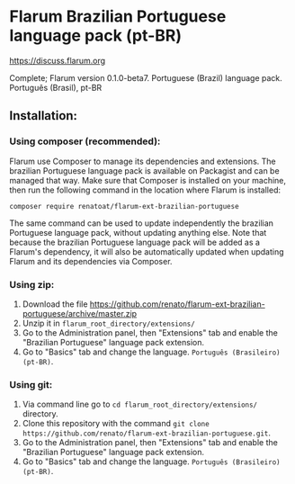 # Flarum Brazilian Portuguese language pack (pt-BR)

https://discuss.flarum.org

Complete; Flarum version 0.1.0-beta7. Portuguese (Brazil) language pack. Português (Brasil), pt-BR

## Installation:

### Using composer (recommended):

Flarum use Composer to manage its dependencies and extensions. The brazilian Portuguese language pack is available on Packagist and can be managed that way. Make sure that Composer is installed on your machine, then run the following command in the location where Flarum is installed:

`composer require renatoat/flarum-ext-brazilian-portuguese`

The same command can be used to update independently the brazilian Portuguese language pack, without updating anything else. Note that because the brazilian Portuguese language pack will be added as a Flarum's dependency, it will also be automatically updated when updating Flarum and its dependencies via Composer.

### Using zip:

1. Download the file https://github.com/renato/flarum-ext-brazilian-portuguese/archive/master.zip
2. Unzip it in `flarum_root_directory/extensions/`
3. Go to the Administration panel, then "Extensions" tab and enable the "Brazilian Portuguese" language pack extension.
4. Go to "Basics" tab and change the language. `Português (Brasileiro)(pt-BR)`.

### Using git:

1. Via command line go to `cd flarum_root_directory/extensions/` directory.
2. Clone this repository with the command `git clone https://github.com/renato/flarum-ext-brazilian-portuguese.git`.
3. Go to the Administration panel, then "Extensions" tab and enable the "Brazilian Portuguese" language pack extension.
4. Go to "Basics" tab and change the language. `Português (Brasileiro)(pt-BR)`.

